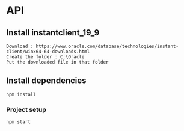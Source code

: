 # API

## Install instantclient_19_9
```
Download : https://www.oracle.com/database/technologies/instant-client/winx64-64-downloads.html
Create the folder : C:\Oracle
Put the downloaded file in that folder
```

## Install dependencies
```
npm install
```

### Project setup
```
npm start
```
